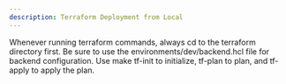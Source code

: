```yaml
---
description: Terraform Deployment from Local
---
```


Whenever running terraform commands, always cd to the terraform directory first.  Be sure to use the environments/dev/backend.hcl file for backend configuration.  Use make tf-init to initialize, tf-plan to plan, and tf-apply to apply the plan.

